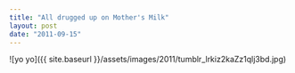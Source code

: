 ```yaml
---
title: "All drugged up on Mother's Milk"
layout: post
date: "2011-09-15"
---
```


![yo yo]({{ site.baseurl }}/assets/images/2011/tumblr_lrkiz2kaZz1qlj3bd.jpg)
